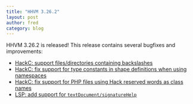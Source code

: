 ```yaml
---
title: "HHVM 3.26.2"
layout: post
author: fred
category: blog
---
```


HHVM 3.26.2 is released! This release contains several bugfixes and improvements:
- [HackC: support files/directories containing backslashes](https://github.com/facebook/hhvm/commit/07761fc44f12deea14898cb4afcece371e02c6d6)
- [HackC: fix support for type constants in shape definitions when using namespaces](https://github.com/facebook/hhvm/commit/cc441f67d0cacad31a28318671979ae484a39613)
- [HackC: fix support for PHP files using Hack reserved words as class names](https://github.com/facebook/hhvm/commit/cdc91d7ea11d8360591db1b73708967dcce3d3dd)
- [LSP: add support for `textDocument/signatureHelp`](https://github.com/facebook/hhvm/commit/7874525f86ad1621d5f8e5a5f23d318b861ebc46)
